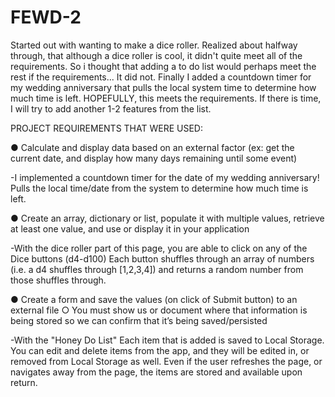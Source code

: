 # FEWD-2
Started out with wanting to make a dice roller. Realized about halfway through, that although a dice roller is cool, it didn't quite meet all of the requirements. So i thought that adding a to do list would perhaps meet the rest if the requirements... It did not. Finally I added a countdown timer for my wedding anniversary that pulls the local system time to determine how much time is left. HOPEFULLY, this meets the requirements. If there is time, I will try to add another 1-2 features from the list. 

PROJECT REQUIREMENTS THAT WERE USED:

●	Calculate and display data based on an external factor (ex: get the current date, and display how many days remaining until some event)

-I implemented a countdown timer for the date of my wedding anniversary! Pulls the local time/date from the system to determine how much time is left. 

●	Create an array, dictionary or list, populate it with multiple values, retrieve at least one value, and use or display it in your application

-With the dice roller part of this page, you are able to click on any of the Dice buttons (d4-d100) Each button shuffles through an array of numbers (i.e. a d4 shuffles through [1,2,3,4]) and returns a random number from those shuffles through.

●	Create a form and save the values (on click of Submit button) to an external file 
    ○	You must show us or document where that information is being stored so we can confirm that it’s being saved/persisted

-With the "Honey Do List" Each item that is added is saved to Local Storage. You can edit and delete items from the app, and they will be edited in, or removed from Local Storage as well. Even if the user refreshes the page, or navigates away from the page, the items are stored and available upon return.


